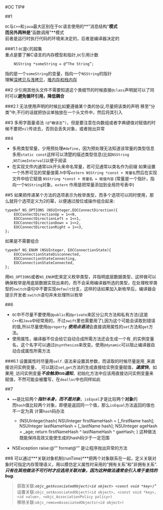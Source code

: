#OC TIP#

##1

`OC`与`C++`和`java`最大区别在于`OC`语言使用的**"消息结构"**模式<br>
而另外两种是**"函数调用"**模式<br>
前者是运行时执行代码的环境来决定的，后者是编译器决定的

###1.1
`OC`是`C`的超集<br>
重点是要了解C语言的内存模型和指针,`OC`引用计数<br>

		NSString *someString = @“The String”;
指的是一个`someString`的变量，指向一个`NSString`的指针<br>
理解[深拷贝与浅拷贝](http://www.jianshu.com/p/e6a7cdcc705d)，[堆内存和栈内存](http://www.jianshu.com/p/c8e1d91dda99)

##2
少引用其他头文件不需要知道这个类细节的时候直接`@class`声明就可以了同时可以**避免循环引用，降低耦合**

###2.1
无法使用声明的时候比如要遵循某个类的协议,尽量把该类的声明
移至“分类”中,不行的话就把协议单独放在一个头文件中，然后将其引入

##3
多用字面量语法 `(@“糖语法”)`，但是要注意在向数组或者字典键值对赋值的时候不要把`nil`传进去，否则会丢失对象，或者抛出异常

##4
* 多用类型常量，少用预处理`#define`，因为预处理无法知道该常量的类型信息<br>
多用`static const`这样可以清楚的描述类型信息(比如`NSString` ,`NSTimeInterval`)以便于阅读
* 在实现文件内通常以k开头来命名常量，若可见通常以类名作为前缀
如果设置一个外界可见的常量值需.h中写`extern NSString *const + 常量名`然后在实现文件中给它赋值 `NSString *const + 常量名 = 赋值内容` (常量是一个指针，指向一个`NSString`对象，`extern` 作用是把常量添加到全局符号表中)

##5
如果把传递某个方法的选项表示为枚举类型，而多个选项可以同时使用，那么就将个选项定义为2的幂，以便通过按位或操作组合起来:<br>
  
  	typedef NS_OPTIONS (NSUInteger,EOCConnectDirection){
        EOCConnectDirectionUp = 1<<0,
        EOCConnectDirectionLeft = 1<<1,
        EOCConnectDirectionDown = 1<<2,
        EOCConnectDirectionRight = 1<<3,
    };

如果是不需要组合<br>
 
 	typedef NS_ENUM (NSUInteger, EOCConnectionState){
        EOCConnectionStateDisconnected,
        EOCConnectionStateConnecting,
        EOCConnectionStateConnected,
    };

用`NS_OPTIONS`或者`NS_ENUM`宏来定义枚举类型，并指明底层数据类型，这样做可以确保枚举是用底层数据实现出来的，而不会采用编译器所选的类型，在处理枚举类型的`switch`语句中不要实现`default`分支，这样的话如果加入新枚举后，编译器会提示开发者:`switch`语句并未处理所以枚举

##6
* `OC`中不尽量不要使用`@public`和`@private`来区分公共方法和私有方法(这是`C++`和`Java`中经常用的，不过`swift`里也需要用了),因为这个可能会读取到错误的值,所以尽量使用`@property` ***使用点语法***会直接调用属性的`set`方法和`get`方法。
* 使用属性，编译器不仅会给它自动合成所需方法还会生成一个有`_`的实例变量名，这个名字可以通过`@synthesize`来改变。使用`@dynamic`可以阻止编译器自动合成属性所需方法

###6.1
设置属性时尽量用`self.`语法来设置其参数，而读取的时候尽量是用`_`来直接访问实例变量，`_`可以跳过`set`,`get`方法的生成直接给实例变量赋值，***速度快***。如果用`_`访问实例变量***不会触发`KVO`通知***，初始化方法中应该用直接访问实例变量来赋值，不然可能会被覆写，在`dealloc`中也同样如此

##7
* `==`是比较两个***指针本身，而不是对象***，`isEqual`才是比较两个**对象**的<br>
而`hash`值比较两个对象，即便是返回同一个值，那么`isEqual`方法返回的值也不一定为真
计算`hash`码办法

	- (NSUInteger)hash{
	NSUInteger firstNameHash = [_firstName hash];
	NSUInteger lastNameHash = [_lastName hash];
	NSUInteger ageHash = _age;
	return firstNameHash ^ lastNameHash ^ gaeHash;
	}
这种做法既能保持高效又能使生成的hash码少于一定范围

* NSException raise:@“” format@“” 是让程序抛出异常的方法

##8
可以通过***关联对象机制(runTime)***把两个对象联系在一起，定义关联对象时可指定内存管理语义，用以模仿定义属性时采用的“拥有关系”和”非拥有关系”.***只有在其他做法不可行时才应选用关联对象，因为这种做法通常会引入难于查找的bug***.

> 获取关联:***`objc_getAssociatedObject(<id object> <const void *key>)`****<br>
设置关联:`objc_setAssociatedObject(<id object>, <const void *key>, <id value>, <objc_AssociationPolicy policy>)`<br>
     移除关联:`objc_removeAssociatedObjects(<id object>)`



